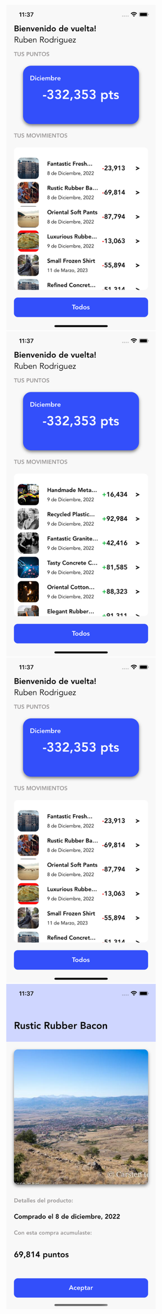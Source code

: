 <img width="400" height="auto" center src="https://github.com/miguelati/digital-house/blob/main/screenshots/canjeados.png?raw=true" />
<img width="400" height="auto" center src="https://github.com/miguelati/digital-house/blob/main/screenshots/ganados.png?raw=true" />
<img width="400" height="auto" center src="https://github.com/miguelati/digital-house/blob/main/screenshots/canjeados.png?raw=true" />
<img width="400" height="auto" center src="https://github.com/miguelati/digital-house/blob/main/screenshots/detalles.png?raw=true" />
